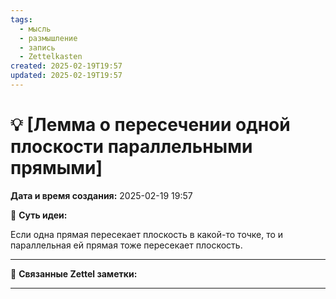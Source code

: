 ```yaml
---
tags:
  - мысль
  - размышление
  - запись
  - Zettelkasten
created: 2025-02-19T19:57
updated: 2025-02-19T19:57
---
```

# 💡  [Лемма о пересечении одной плоскости параллельными прямыми]

**Дата и время создания:** 2025-02-19 19:57

 💫 **Суть идеи:**
 
Если одна прямая пересекает плоскость в какой-то точке, то и параллельная ей прямая тоже пересекает плоскость.

- - -

🔗 **Связанные Zettel заметки:**



------
